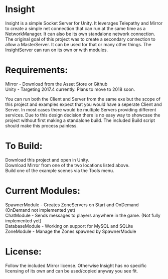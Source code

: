 # Insight  
Insight is a simple Socket Server for Unity. It leverages Telepathy and Mirror to create a simple net connection that can run at the same time as a NetworkManager. It can also be its own standalone network connection. The original goal of this project was to create a secondary connection to allow a MasterServer. It can be used for that or many other things. The InsightServer can run on its own or with modules.

# Requirements:  
Mirror - Download from the Asset Store or Github  
Unity - Targeting 2017.4 currently. Plans to move to 2018 soon.  

You can run both the Client and Server from the same exe but the scope of this project and examples expect that you would have a seperate Client and Server. In most cases there would be multiple Servers providing different services. Due to this design decision there is no easy way to showcase the project without first making a standalone build. The included Build script should make this process painless.

# To Build:  
Download this project and open in Unity.  
Download Mirror from one of the two locations listed above.  
Build one of the example scenes via the Tools menu.

# Current Modules:  
SpawnerModule - Creates ZoneServers on Start and OnDemand (OnDemand not implemented yet)  
ChatModule - Sends messages to players anywhere in the game. (Not fully implemented yet)  
DatabaseModule - Working on support for MySQL and SQLite  
ZoneModule - Manage the Zones spawned by SpawnerModule  

# License:  
Follow the included Mirror license. Otherwise Insight has no specific licensing of its own and can be used/copied anyway you see fit.
